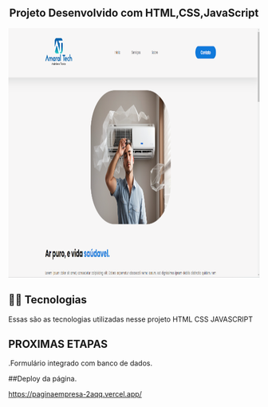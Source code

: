 <h2 align="center">Projeto Desenvolvido com HTML,CSS,JavaScript</h2>
<div align="center">
  <img height="500" width="1000" src="imagemremend.png"  />
</div>



## 👨‍💻 Tecnologias

Essas são as tecnologias utilizadas nesse projeto
HTML
CSS
JAVASCRIPT


## PROXIMAS ETAPAS
.Formulário integrado com banco de dados.

##Deploy da página.

https://paginaempresa-2aqq.vercel.app/
